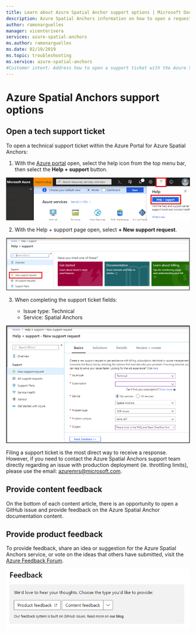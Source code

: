 ```yaml
---
title: Learn about Azure Spatial Anchor support options | Microsoft Docs
description: Azure Spatial Anchors information on how to open a request with the support team. 
author: ramonarguelles
manager: vicenterivera
services: azure-spatial-anchors
ms.author: ramonarguelles
ms.date: 02/19/2019
ms.topic: troubleshooting
ms.service: azure-spatial-anchors
#Customer intent: Address how to open a support ticket with the Azure Spatial Anchors support team.
---
```


# Azure Spatial Anchors support options

## Open a tech support ticket

To open a technical support ticket within the Azure Portal for Azure Spatial Anchors:

1) With the [Azure portal](https://azure.microsoft.com/account/) open, select the help icon from the top menu bar, then select the **Help + support** button. 

![Azure portal help and support](./media/spatial-anchor-support.png)

2) With the Help + support page open, select **+ New support request**.

![Azure portal new support request](./media/spatial-anchor-support2.png)

3) When completing the support ticket fields: 

    - Issue type: Technical
    - Service: Spatial Anchors

![Azure portal support ticket fields](./media/spatial-anchor-support3.png)

Filing a support ticket is the most direct way to receive a response. However, if you need to contact the Azure Spatial Anchors support team directly regarding an issue with production deployment (ie. throttling limits), please use the email: [azuremrs@microsoft.com](mailto:azuremrs@microsoft.com).

## Provide content feedback

On the bottom of each content article, there is an opportunity to open a GitHub issue and provide feedback on the Azure Spatial Anchor documentation content. 

## Provide product feedback

To provide feedback, share an idea or suggestion for the Azure Spatial Anchors service, or vote on the ideas that others have submitted, visit the [Azure Feedback Forum](https://feedback.azure.com/forums/34192--general-feedback).

![Content feedback](./media/spatial-anchor-feedback.png)